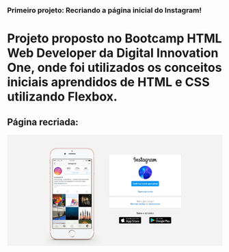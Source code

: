 ### Primeiro projeto: Recriando a página inicial do Instagram!

# Projeto proposto no Bootcamp HTML Web Developer da Digital Innovation One, onde foi utilizados os conceitos iniciais aprendidos de HTML e CSS utilizando Flexbox.

## Página recriada:

<img src = "img/profile.jpg">
